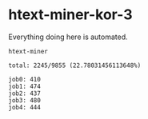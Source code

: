 # htext-miner-kor-3

Everything doing here is automated.

```
htext-miner

total: 2245/9855 (22.78031456113648%)

job0: 410
job1: 474
job2: 437
job3: 480
job4: 444
```